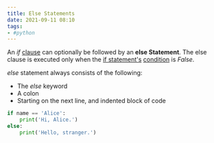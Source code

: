 ```yaml
---
title: Else Statements
date: 2021-09-11 08:10
tags:
- #python
---
```


An _if_ [clause](20210911075037-clause.md) can optionally be followed by an
**else Statement**. The else clause is executed only when the [if
statement's](20210911074717-if-statements.md)
[condition](20210911072918-conditions.md) is _False_.

_else_ statement always consists of the following:

* The _else_ keyword
* A colon
* Starting on the next line, and indented block of code

```python
if name == 'Alice':
    print('Hi, Alice.')
else:
    print('Hello, stranger.')
```
